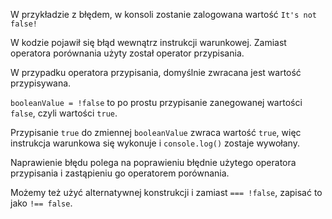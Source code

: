 W przykładzie z błędem, w konsoli zostanie zalogowana wartość `It's not false!`

W kodzie pojawił się błąd wewnątrz instrukcji warunkowej. Zamiast operatora porównania użyty został operator przypisania.

W przypadku operatora przypisania, domyślnie zwracana jest wartość przypisywana.

`booleanValue = !false` to po prostu przypisanie zanegowanej wartości `false`, czyli wartości `true`.

Przypisanie `true` do zmiennej `booleanValue` zwraca wartość `true`, więc instrukcja warunkowa się wykonuje i `console.log()` zostaje wywołany.

Naprawienie błędu polega na poprawieniu błędnie użytego operatora przypisania i zastąpieniu go operatorem porównania.

Możemy też użyć alternatywnej konstrukcji i zamiast `=== !false`, zapisać to jako `!== false`.
